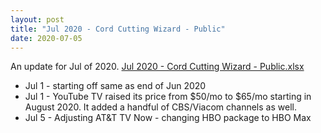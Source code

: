 ```yaml
---
layout: post
title: "Jul 2020 - Cord Cutting Wizard - Public"
date: 2020-07-05
---
```

<p>An update for Jul of 2020. <a href="/Jul 2020 - Cord Cutting Wizard - Public.xlsx">Jul 2020 - Cord Cutting Wizard - Public.xlsx</a>
  <p>
    <ul>
      <li>Jul 1 - starting off same as end of Jun 2020
      <li>Jul 1 - YouTube TV raised its price from $50/mo to $65/mo starting in August 2020. It added a handful of CBS/Viacom channels as well.
      <li>Jul 5 - Adjusting AT&T TV Now - changing HBO package to HBO Max
        
